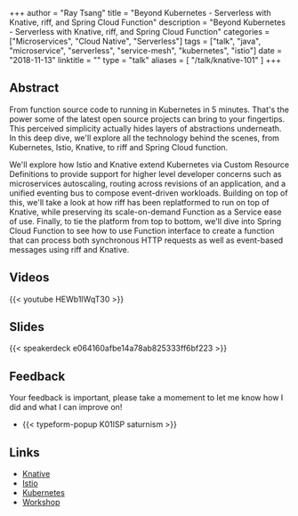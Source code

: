 +++
author = "Ray Tsang"
title = "Beyond Kubernetes - Serverless with Knative, riff, and Spring Cloud Function"
description = "Beyond Kubernetes - Serverless with Knative, riff, and Spring Cloud Function"
categories = ["Microservices", "Cloud Native", "Serverless"]
tags = ["talk", "java", "microservice", "serverless", "service-mesh", "kubernetes", "istio"]
date = "2018-11-13"
linktitle = ""
type = "talk"
aliases = [
  "/talk/knative-101"
]
+++

## Abstract
From function source code to running in Kubernetes in 5 minutes. That's the power some of the latest open source projects can bring to your fingertips. This perceived simplicity actually hides layers of abstractions underneath. In this deep dive, we'll explore all the technology behind the scenes, from Kubernetes, Istio, Knative, to riff and Spring Cloud function.

We'll explore how Istio and Knative extend Kubernetes via Custom Resource Definitions to provide support for higher level developer concerns such as microservices autoscaling, routing across revisions of an application, and a unified eventing bus to compose event-driven workloads. Building on top of this, we'll take a look at how riff has been replatformed to run on top of Knative, while preserving its scale-on-demand Function as a Service ease of use. Finally, to tie the platform from top to bottom, we'll dive into Spring Cloud Function to see how to use Function interface to create a function that can process both synchronous HTTP requests as well as event-based messages using riff and Knative.

## Videos
{{< youtube HEWb1IWqT30 >}}

## Slides
{{< speakerdeck e064160afbe14a78ab825333ff6bf223 >}}

## Feedback
Your feedback is important, please take a momement to let me know how I did and what I can improve on!

- {{< typeform-popup K01lSP saturnism >}}

## Links
- [Knative](https://github.com/knative/docs)
- [Istio](https://istio.io)
- [Kubernetes](https://kubernetes.io)
- [Workshop](http://bit.ly/spring-riff-lab)

